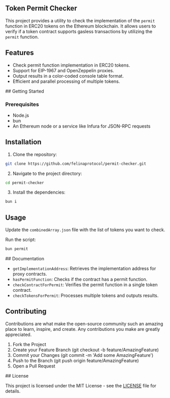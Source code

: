 ## Token Permit Checker

This project provides a utility to check the implementation of the `permit` function in ERC20 tokens on the Ethereum blockchain. It allows users to verify if a token contract supports gasless transactions by utilizing the `permit` function.

## Features

- Check permit function implementation in ERC20 tokens.
- Support for EIP-1967 and OpenZeppelin proxies.
- Output results in a color-coded console table format.
- Efficient and parallel processing of multiple tokens.

## Getting Started

### Prerequisites

- Node.js
- bun
- An Ethereum node or a service like Infura for JSON-RPC requests

## Installation

1. Clone the repository:

```bash
git clone https://github.com/felinaprotocol/permit-checker.git
```

2. Navigate to the project directory:

```bash
cd permit-checker
```

3. Install the dependencies:

```bash
bun i
```

## Usage

Update the `combinedArray.json` file with the list of tokens you want to check.

Run the script:

```bash
bun permit
```

## Documentation

- `getImplementationAddress`: Retrieves the implementation address for proxy contracts.
- `hasPermitFunction`: Checks if the contract has a permit function.
- `checkContractForPermit`: Verifies the permit function in a single token contract.
- `checkTokensForPermit`: Processes multiple tokens and outputs results.

## Contributing

Contributions are what make the open-source community such an amazing place to learn, inspire, and create. Any contributions you make are greatly appreciated.

1. Fork the Project
2. Create your Feature Branch (git checkout -b feature/AmazingFeature)
3. Commit your Changes (git commit -m 'Add some AmazingFeature')
4. Push to the Branch (git push origin feature/AmazingFeature)
5. Open a Pull Request

## License

This project is licensed under the MIT License - see the [LICENSE](LICENSE) file for details.

